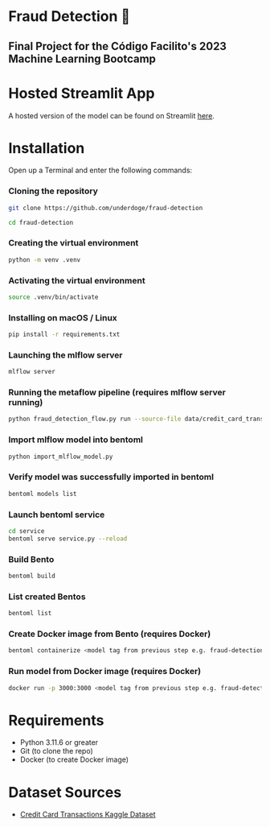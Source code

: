 # Fraud Detection 🔎
## Final Project for the Código Facilito's 2023 Machine Learning Bootcamp
# Hosted Streamlit App
A hosted version of the model can be found on Streamlit [here](https://fraud-detection-underdoge.streamlit.app).
#
# Installation
Open up a Terminal and enter the following commands:
### Cloning the repository
```sh
git clone https://github.com/underdoge/fraud-detection

cd fraud-detection
```
### Creating the virtual environment
```sh
python -m venv .venv
```
### Activating the virtual environment
```sh
source .venv/bin/activate
```
### Installing on macOS / Linux
```sh
pip install -r requirements.txt
```
### Launching the mlflow server
```sh
mlflow server
```
### Running the metaflow pipeline (requires mlflow server running)
```sh
python fraud_detection_flow.py run --source-file data/credit_card_transactions-ibm_v2.csv
```
### Import mlflow model into bentoml
```sh
python import_mlflow_model.py
```
### Verify model was successfully imported in bentoml
```sh
bentoml models list
```
### Launch bentoml service
```sh
cd service
bentoml serve service.py --reload
``` 
### Build Bento
```sh
bentoml build
```
### List created Bentos
```sh
bentoml list
```
### Create Docker image from Bento (requires Docker)
```sh
bentoml containerize <model tag from previous step e.g. fraud-detection-service:worn7ggjg2q63yqs>
```
### Run model from Docker image (requires Docker)
```sh
docker run -p 3000:3000 <model tag from previous step e.g. fraud-detection-service:worn7ggjg2q63yqs>
```
# Requirements
- Python 3.11.6 or greater
- Git (to clone the repo)
- Docker (to create Docker image)
#
# Dataset Sources
- [Credit Card Transactions Kaggle Dataset](https://www.kaggle.com/datasets/ealtman2019/credit-card-transactions)